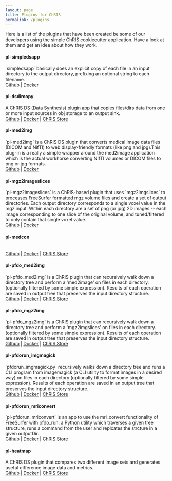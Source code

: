 ```yaml
---
layout: page
title: Plugins for ChRIS
permalink: /plugins
---
```


Here is a list of the plugins that have been created be some of our developers using the simple ChRIS cookiecutter application. 
Have a look at them and get an idea about how they work. 

<h4>pl-simpledsapp</h4>
`simpledsapp` basically does an explicit copy of each file in an input directory to the output directory, prefixing an optional string to each filename.<br>
<a href="https://github.com/FNNDSC/pl-simpledsapp">Github</a> | <a href="https://hub.docker.com/repository/docker/fnndsc/pl-simpledsapp">Docker</a> 

<h4>pl-dsdircopy</h4>
A ChRIS DS (Data Synthesis) plugin app that copies files/dirs data from one or more input sources in obj storage to an output sink.<br>
<a href="https://github.com/FNNDSC/pl-dsdircopy">Github</a> | <a href="https://hub.docker.com/repository/docker/fnndsc/pl-dsdircopy">Docker</a> | <a href="https://chrisstore.co/plugin/58">ChRIS Store</a>

<h4>pl-med2img</h4>
`pl-med2img` is a ChRIS DS plugin that converts medical image data files (DICOM and NifTI) to web display-friendly formats (like png and jpg).This plug-in is a really a simple wrapper around the med2image application which is the actual workhorse converting NIfTI volumes or DICOM files to png or jpg formats. <br>
<a href="https://github.com/FNNDSC/pl-med2img">Github</a> | <a href="https://hub.docker.com/repository/docker/fnndsc/pl-med2img">Docker</a>

<h4>pl-mgz2imageslices</h4>
`pl-mgz2imageslices` is a ChRIS-based plugin that uses `mgz2imgslices` to processes FreeSurfer formatted mgz volume files and create a set of output directories. Each output directory corresponds to a single voxel value in the mgz input. Within each directory are a set of png (or jpg) 2D images -- each image corresponding to one slice of the original volume, and tuned/filtered to only contain that single voxel value.<br>
<a href="https://github.com/FNNDSC/pl-mgz2imageslices">Github</a> | <a href="https://hub.docker.com/repository/docker/fnndsc/pl-mgz2imageslices">Docker</a>

<h4>pl-medcon</h4>
 <br>
<a href="https://github.com/FNNDSC/pl-medcon">Github</a> | <a href="https://hub.docker.com/repository/docker/fnndsc/pl-medcon">Docker</a> | <a href="https://chrisstore.co/plugin/50">ChRIS Store</a>

<h4>pl-pfdo_med2img</h4>
`pl-pfdo_med2img` is a ChRIS plugin that can recursively walk down a directory tree and perform a 'med2image' on files in each directory. (optionally filtered by some simple expression). Results of each operation are saved in output tree that preserves the input directory structure. <br>
<a href="https://github.com/FNNDSC/pl-pfdo_med2img">Github</a> | <a href="https://hub.docker.com/repository/docker/fnndsc/pl-pfdo_med2img">Docker</a> | <a href="https://chrisstore.co/plugin/46">ChRIS Store</a>

<h4>pl-pfdo_mgz2img</h4>
`pl-pfdo_mgz2img` is a ChRIS plugin that can recursively walk down a directory tree and perform a 'mgz2imgslices' on files in each directory. (optionally filtered by some simple expression). Results of each operation are saved in output tree that  preserves the input directory structure. <br>
<a href="https://github.com/FNNDSC/pl-pfdo_mgz2img">Github</a> | <a href="https://hub.docker.com/repository/docker/fnndsc/pl-pfdo_mgz2img">Docker</a> | <a href="https://chrisstore.co/plugin/40">ChRIS Store</a>

<h4>pl-pfdorun_imgmagick</h4>
`pfdorun_imgmagick.py` recursively walks down a directory tree and runs a CLI program from imagemagick (a CLI utility to format images in a desired way) on files in each directory (optionally filtered by some simple expression). Results of each operation are saved in an output tree that preserves the input directory structure. <br>
<a href="https://github.com/FNNDSC/pl-pfdorun_imgmagick">Github</a> | <a href="https://hub.docker.com/repository/docker/fnndsc/pl-pfdorun_imgmagick">Docker</a> | <a href="https://chrisstore.co/plugin/49">ChRIS Store</a>

<h4>pl-pfdorun_mriconvert</h4>
`pl-pfdorun_mriconvert` is an app to use the mri_convert functionality of FreeSurfer with pfdo_run: a Python utility which traverses a given tree structure, runs a command from the user and replcates the strcture in a given outputDir. <br>
<a href="https://github.com/FNNDSC/pl-pfdorun_mriconvert">Github</a> | <a href="https://hub.docker.com/repository/docker/fnndsc/pl-pfdorun_mriconvert">Docker</a> | <a href="https://chrisstore.co/plugin/51">ChRIS Store</a>

<h4>pl-heatmap</h4>
A ChRIS DS plugin that compares two different image sets and generates useful difference image data and metrics.<br>
<a href="https://github.com/FNNDSC/pl-heatmap">Github</a> | <a href="https://hub.docker.com/repository/docker/fnndsc/pl-heatmap">Docker</a> | <a href="https://chrisstore.co/plugin/52">ChRIS Store</a>
